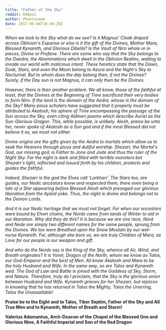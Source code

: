 ```yaml
---
title: "Father of the Sky"
reddit: 698on1
author: Phantasmak
date: 2017-05-04T16:46:26Z
---
```


*When we look to the Sky what do we see? Is it Magnus' Cloak draped across Oblivion's Expanse or else is it the gift of the Divines, Mother Mara, Blessed Kynareth, and Glorious Dibella? Is the Vault of Nirn whole or in pieces, Divine or Profane. There are some who say that the Sky belongs to the Daedra, the Abominations which dwell in the Oblivion Realms, waiting to invade our world with malicious intent. These heretics state that the Dawn, Dusk, Stars, and even the Moon belong to Azura and the Night's Sky to Nocturnal. But to whom does the day belong then,  if not the Divines? Surely, if the Day sun is not Magnus, it can only then be the Divines.* 

*However, there is then another problem. We all know, those of the faithful at least, that the Divines at the Beginning of Time sacrificed their very bodies to form Nirn. If the land is the domain of the Aedra, whose is the domain of the Sky? Many pious scholars have suggested that it properly must be attributed to Akatosh, his sphere of Time encompassing the passage of the Sun across the Sky, even citing Aldmeri poems which describe Auriel as the Sun-Glorious-Dragon. This, while possible, is unlikely. Alesh, praise be unto her, never spoke of Akatosh as a Sun god and if the most Blessed did not believe it so, we must not either.*

*Divine origins are the gifts given by the Aedra to mortals which allow us to seek the Heavens through pious and dutiful worship. Shezarr, the Mortal's God, our missing god, is Father to Jone and Jode and thus the ruler of the Night Sky. For the night is dark and filled with terrible monsters but Shezarr's light, reflected and issued forth by his children, protects and guides the faithful.*

*Indeed, Shezarr is the god the Elves call 'Lorkhan'. The Stars too, are guides, our Nedic ancestors knew and respected them, there even being a tale of a Star appearing before Blessed Alesh which presaged our glorious liberation from the Ayleid yoke. Thus, the night is divine and belongs not to the Demon Lords.* 

*And it is our Nedic heritage that we must not forget. For when our ancestors were bound by Elven chains, the Nords came from lands of Winter to aid in our liberation. Why did they do this? It is because we are one race, Nord and  Nede are simply two different names for the same people, sprung from the Divines. We too were Breathed upon the Snow Moutain by our wet-nurse Kynareth. For, although she bore us, we are truly Children of Mara, as Love for our people is our weapon and gift.*

*And who do the Nords say is the King of the Sky, whence all Air, Wind, and Breath originates? It is Ysmir, Dragon of the North, whom we know as Talos, our God-Emperor and the best of Men. All know Akatosh and Mara to be the holy Husband and Wife. In the same way, so are Talos and Kynareth wed. The God of Law and Battle is joined with the Goddess of Sky, Storm, and Nature. Therefore, truly do I proclaim, that the Sky is the glorious union between Husband and Wife. Kynareth grieves for her Shezarr, but rejoices in knowing that he has returned in Talos the Mighty, Talos the Unerring, Talos the Unassailable!*

**Praise be to the Eight and to Talos, Tiber Septim, Father of the Sky and All True Men and to Kynareth, Mother of Breath and Storm!**

**Valerius Adamantus,
Arch-Deacon of the Chapel of the Blessed One and Glorious Nine,
A Faithful Imperial and Son of the Red Dragon**
